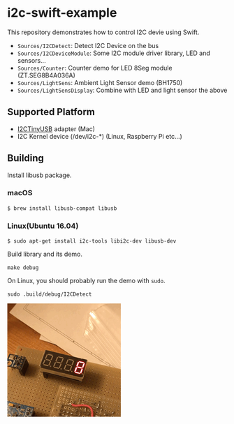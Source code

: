 # i2c-swift-example

This repository demonstrates how to control I2C devie using Swift. 

* `Sources/I2CDetect`: Detect I2C Device on the bus
* `Sources/I2CDeviceModule`: Some I2C module driver library, LED and sensors...
* `Sources/Counter`: Counter demo for LED 8Seg module (ZT.SEG8B4A036A)
* `Sources/LightSens`: Ambient Light Sensor demo (BH1750)
* `Sources/LightSensDisplay`: Combine with LED and light sensor the above

## Supported Platform

* [I2CTinyUSB](https://github.com/novi/i2c_tiny_usb) adapter (Mac)
* I2C Kernel device (/dev/i2c-*) (Linux, Raspberry Pi etc...)

## Building

Install libusb package.

### macOS

```
$ brew install libusb-compat libusb
```

### Linux(Ubuntu 16.04)


```
$ sudo apt-get install i2c-tools libi2c-dev libusb-dev
```

Build library and its demo.

```
make debug
```

On Linux, you should probably run the demo with `sudo`.

```
sudo .build/debug/I2CDetect
```

![](https://github.com/novi/i2c-swift-example/raw/master/demo.gif)
